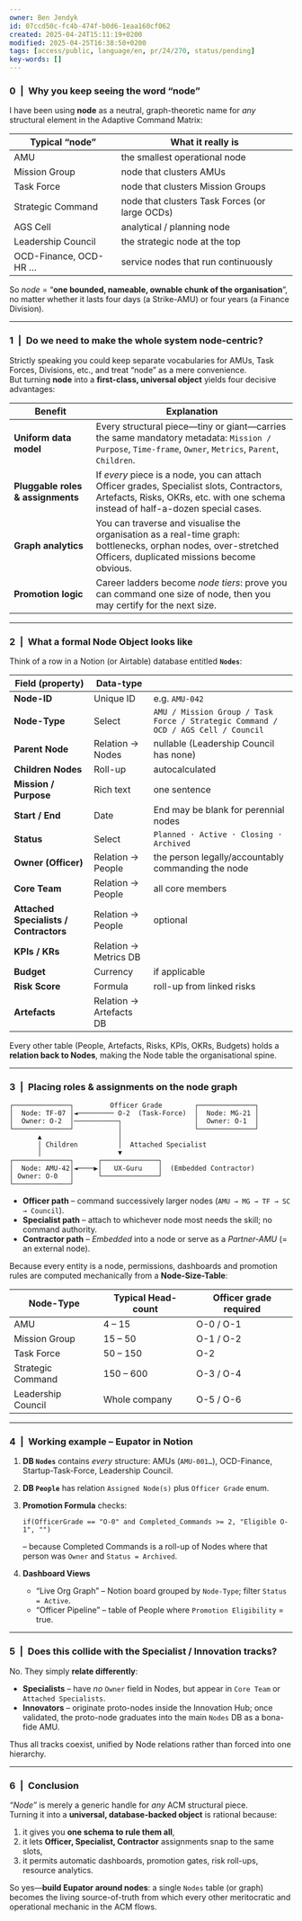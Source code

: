 ```yaml
---
owner: Ben Jendyk
id: 07ccd50c-fc4b-474f-b0d6-1eaa160cf062
created: 2025-04-24T15:11:19+0200
modified: 2025-04-25T16:38:50+0200
tags: [access/public, language/en, pr/24/270, status/pending]
key-words: []
---
```


### 0 | Why you keep seeing the word **“node”**

I have been using **node** as a neutral, graph-theoretic name for *any* structural element in the Adaptive Command Matrix:

| Typical “node” | What it really is |
|----------------|-------------------|
| AMU            | the smallest operational node |
| Mission Group  | node that clusters AMUs |
| Task Force     | node that clusters Mission Groups |
| Strategic Command | node that clusters Task Forces (or large OCDs) |
| AGS Cell       | analytical / planning node |
| Leadership Council | the strategic node at the top |
| OCD-Finance, OCD-HR … | service nodes that run continuously |

So *node* = “**one bounded, nameable, ownable chunk of the organisation**”, no matter whether it lasts four days (a Strike-AMU) or four years (a Finance Division).

---

### 1 | Do we **need** to make the whole system node-centric?

Strictly speaking you could keep separate vocabularies for AMUs, Task Forces, Divisions, etc., and treat “node” as a mere convenience.  
But turning **node** into a **first-class, universal object** yields four decisive advantages:

| Benefit | Explanation |
|---------|-------------|
| **Uniform data model** | Every structural piece—tiny or giant—carries the same mandatory metadata: `Mission / Purpose`, `Time-frame`, `Owner`, `Metrics`, `Parent`, `Children`. |
| **Pluggable roles & assignments** | If *every* piece is a node, you can attach Officer grades, Specialist slots, Contractors, Artefacts, Risks, OKRs, etc. with one schema instead of half-a-dozen special cases. |
| **Graph analytics** | You can traverse and visualise the organisation as a real-time graph: bottlenecks, orphan nodes, over-stretched Officers, duplicated missions become obvious. |
| **Promotion logic** | Career ladders become *node tiers*: prove you can command one size of node, then you may certify for the next size. |

---

### 2 | What a formal **Node Object** looks like

Think of a row in a Notion (or Airtable) database entitled **`Nodes`**:

| Field (property) | Data-type |   |
|------------------|-----------|---|
| **Node-ID**      | Unique ID | e.g. `AMU-042` |
| **Node-Type**    | Select    | `AMU / Mission Group / Task Force / Strategic Command / OCD / AGS Cell / Council` |
| **Parent Node**  | Relation → Nodes | nullable (Leadership Council has none) |
| **Children Nodes** | Roll-up | autocalculated |
| **Mission / Purpose** | Rich text | one sentence |
| **Start / End**  | Date      | End may be blank for perennial nodes |
| **Status**       | Select    | `Planned · Active · Closing · Archived` |
| **Owner (Officer)** | Relation → People | the person legally/accountably commanding the node |
| **Core Team**    | Relation → People | all core members |
| **Attached Specialists / Contractors** | Relation → People | optional |
| **KPIs / KRs**   | Relation → Metrics DB | |
| **Budget**       | Currency  | if applicable |
| **Risk Score**   | Formula   | roll-up from linked risks |
| **Artefacts**    | Relation → Artefacts DB |

Every other table (People, Artefacts, Risks, KPIs, OKRs, Budgets) holds a **relation back to Nodes**, making the Node table the organisational spine.

---

### 3 | Placing **roles & assignments** on the node graph

```
┌──────────────┐         Officer Grade        ┌──────────────┐
│  Node: TF-07 │◄───────── O-2  (Task-Force)  │  Node: MG-21 │
│  Owner: O-2  │───────────┐                  │  Owner: O-1  │
└──────────────┘           │                  └──────────────┘
       ▲                   │
       │ Children          │  Attached Specialist
       │                   ▼
┌──────────────┐      ┌──────────────┐
│  Node: AMU-42│◄────▶│   UX-Guru    │  (Embedded Contractor)
│ Owner: O-0   │      └──────────────┘
└──────────────┘
```

*   **Officer path** – command successively larger nodes (`AMU → MG → TF → SC → Council`).  
*   **Specialist path** – attach to whichever node most needs the skill; no command authority.  
*   **Contractor path** –  *Embedded* into a node or serve as a *Partner-AMU* (= an external node).

Because every entity is a node, permissions, dashboards and promotion rules are computed mechanically from a **Node-Size-Table**:

| Node-Type          | Typical Head-count | Officer grade required |
|--------------------|--------------------|------------------------|
| AMU                | 4 – 15             | O-0 / O-1              |
| Mission Group      | 15 – 50            | O-1 / O-2              |
| Task Force         | 50 – 150           | O-2                    |
| Strategic Command  | 150 – 600          | O-3 / O-4              |
| Leadership Council | Whole company      | O-5 / O-6              |

---

### 4 | Working example – **Eupator in Notion**

1. **DB `Nodes`** contains *every* structure: AMUs (`AMU-001…`), OCD-Finance, Startup-Task-Force, Leadership Council.  
2. **DB `People`** has relation `Assigned Node(s)` plus `Officer Grade` enum.  
3. **Promotion Formula** checks:  
   ```formula
   if(OfficerGrade == "O-0" and Completed_Commands >= 2, "Eligible O-1", "")
   ```  
   – because Completed Commands is a roll-up of Nodes where that person was `Owner` and `Status = Archived`.

4. **Dashboard Views**  
   * “Live Org Graph” – Notion board grouped by `Node-Type`; filter `Status = Active`.  
   * “Officer Pipeline” – table of People where `Promotion Eligibility` = true.

---

### 5 | Does this collide with the Specialist / Innovation tracks?

No. They simply **relate differently**:

* **Specialists** – have *no* `Owner` field in Nodes, but appear in `Core Team` or `Attached Specialists`.  
* **Innovators** – originate proto-nodes inside the Innovation Hub; once validated, the proto-node graduates into the main `Nodes` DB as a bona-fide AMU.

Thus all tracks coexist, unified by Node relations rather than forced into one hierarchy.

---

### 6 | Conclusion

*“Node”* is merely a generic handle for *any* ACM structural piece.  
Turning it into a **universal, database-backed object** is rational because:

1. it gives you **one schema to rule them all**,  
2. it lets **Officer, Specialist, Contractor** assignments snap to the same slots,  
3. it permits automatic dashboards, promotion gates, risk roll-ups, resource analytics.

So yes—**build Eupator around nodes**: a single `Nodes` table (or graph) becomes the living source-of-truth from which every other meritocratic and operational mechanic in the ACM flows.